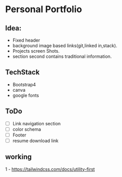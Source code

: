# Personal Portfolio

## Idea:
- Fixed header
- background image based links(git,linked in,stack).
- Projects screen Shots.
- section second contains traditional information.

## TechStack
- Bootstrap4
- canva
- google fonts

## ToDo
- [ ] Link navigation section
- [ ] color schema
- [ ] Footer
- [ ] resume download link

## working
1 - https://tailwindcss.com/docs/utility-first
